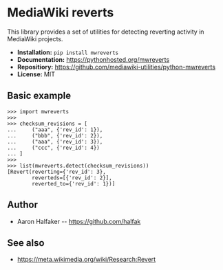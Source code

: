 # MediaWiki reverts

This library provides a set of utilities for detecting reverting activity in
MediaWiki projects.

* **Installation:** ``pip install mwreverts``
* **Documentation:** https://pythonhosted.org/mwreverts
* **Repositiory:** https://github.com/mediawiki-utilities/python-mwreverts
* **License:** MIT

## Basic example

    >>> import mwreverts
    >>>
    >>> checksum_revisions = [
    ...     ("aaa", {'rev_id': 1}),
    ...     ("bbb", {'rev_id': 2}),
    ...     ("aaa", {'rev_id': 3}),
    ...     ("ccc", {'rev_id': 4})
    ... ]
    >>>
    >>> list(mwreverts.detect(checksum_revisions))
    [Revert(reverting={'rev_id': 3},
            reverteds=[{'rev_id': 2}],
            reverted_to={'rev_id': 1})]

## Author
* Aaron Halfaker -- https://github.com/halfak

## See also 
* https://meta.wikimedia.org/wiki/Research:Revert

